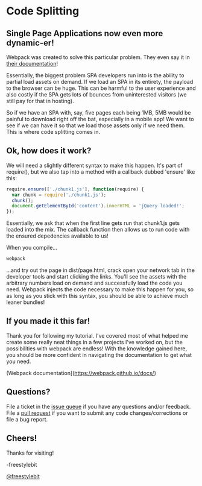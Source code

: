 # Code Splitting

## Single Page Applications now even more dynamic-er!

Webpack was created to solve this particular problem.  They even say it in [their documentation](https://webpack.github.io/docs/optimization.html)!

Essentially, the biggest problem SPA developers run into is the ability to partial load assets on demand.  If we load an SPA in its entirety, the payload to the browser can be huge.  This can be harmful to the user experience and also costly if the SPA gets lots of bounces from uninterested visitors (we still pay for that in hosting).

So if we have an SPA with, say, five pages each being 1MB, 5MB would be painful to download right off the bat, especially in a mobile app!  We want to see if we can have it so that we load those assets only if we need them.  This is where code splitting comes in.

## Ok, how does it work?

We will need a slightly different syntax to make this happen.  It's part of require(), but we also tap into a method with a callback dubbed 'ensure' like this:

```js
require.ensure(['./chunk1.js'], function(require) {
  var chunk = require('./chunk1.js');
  chunk();
  document.getElementById('content').innerHTML = 'jQuery loaded!';
});
```

Essentially, we ask that when the first line gets run that chunk1.js gets loaded into the mix.  The callback function then allows us to run code with the ensured depedencies available to us!

When you compile...

```bash
webpack
```

...and try out the page in dist/page.html, crack open your network tab in the developer tools and start clicking the links.  You'll see the assets with the arbitrary numbers load on demand and successfully load the code you need.  Webpack injects the code necessary to make this happen for you, so as long as you stick with this syntax, you should be able to achieve much leaner bundles!

## If you made it this far!

Thank you for following my tutorial.  I've covered most of what helped me create some really neat things in a few projects I've worked on, but the possibilities with webpack are endless!  With the knowledge gained here, you should be more confident in navigating the documentation to get what you need.

(Webpack documentation](https://webpack.github.io/docs/)

## Questions?

File a ticket in the [issue queue](https://github.com/freestylebit/webpack-tutorial/issues) if you have any questions and/or feedback.  File a [pull request](https://github.com/freestylebit/webpack-tutorial/pulls) if you want to submit any code changes/corrections or file a bug report.

## Cheers!
Thanks for visiting!

-freestylebit

[@freestylebit](https://twitter.com/freestylebit)